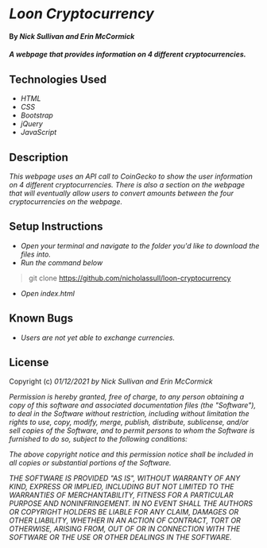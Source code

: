 # _Loon Cryptocurrency_

#### By _**Nick Sullivan and Erin McCormick**_

#### _A webpage that provides information on 4 different cryptocurrencies._

## Technologies Used

* _HTML_
* _CSS_
* _Bootstrap_
* _jQuery_
* _JavaScript_

## Description

_This webpage uses an API call to CoinGecko to show the user information on 4 different cryptocurrencies. There is also a section on the webpage that will eventually allow users to convert amounts between the four cryptocurrencies on the webpage._

## Setup Instructions

* _Open your terminal and navigate to the folder you'd like to download the files into._
* _Run the command below_
> git clone https://github.com/nicholassull/loon-cryptocurrency
* _Open index.html_


## Known Bugs

* _Users are not yet able to exchange currencies._

## License

Copyright (c) _01/12/2021_ _by Nick Sullivan and Erin McCormick_


_Permission is hereby granted, free of charge, to any person obtaining a copy of this software and associated documentation files (the "Software"), to deal in the Software without restriction, including without limitation the rights to use, copy, modify, merge, publish, distribute, sublicense, and/or sell copies of the Software, and to permit persons to whom the Software is furnished to do so, subject to the following conditions:_

_The above copyright notice and this permission notice shall be included in all copies or substantial portions of the Software._

_THE SOFTWARE IS PROVIDED "AS IS", WITHOUT WARRANTY OF ANY KIND, EXPRESS OR IMPLIED, INCLUDING BUT NOT LIMITED TO THE WARRANTIES OF MERCHANTABILITY, FITNESS FOR A PARTICULAR PURPOSE AND NONINFRINGEMENT. IN NO EVENT SHALL THE AUTHORS OR COPYRIGHT HOLDERS BE LIABLE FOR ANY CLAIM, DAMAGES OR OTHER LIABILITY, WHETHER IN AN ACTION OF CONTRACT, TORT OR OTHERWISE, ARISING FROM, OUT OF OR IN CONNECTION WITH THE SOFTWARE OR THE USE OR OTHER DEALINGS IN THE SOFTWARE._